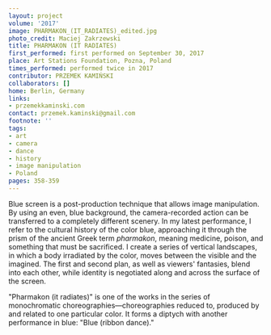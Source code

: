 ```yaml
---
layout: project
volume: '2017'
image: PHARMAKON_(IT_RADIATES)_edited.jpg
photo_credit: Maciej Zakrzewski
title: PHARMAKON (IT RADIATES)
first_performed: first performed on September 30, 2017
place: Art Stations Foundation, Pozna, Poland
times_performed: performed twice in 2017
contributor: PRZEMEK KAMIŃSKI
collaborators: []
home: Berlin, Germany
links:
- przemekkaminski.com
contact: przemek.kaminski@gmail.com
footnote: ''
tags:
- art
- camera
- dance
- history
- image manipulation
- Poland
pages: 358-359
---
```


Blue screen is a post-production technique that allows image manipulation. By using an even, blue background, the camera-recorded action can be transferred to a completely different scenery. In my latest performance, I refer to the cultural history of the color blue, approaching it through the prism of the ancient Greek term _pharmakon_, meaning medicine, poison, and something that must be sacrificed. I create a series of vertical landscapes, in which a body irradiated by the color, moves between the visible and the imagined. The first and second plan, as well as viewers' fantasies, blend into each other, while identity is negotiated along and across the surface of the screen.

"Pharmakon (it radiates)" is one of the works in the series of monochromatic choreographies—choreographies reduced to, produced by and related to one particular color. It forms a diptych with another performance in blue: "Blue (ribbon dance)."
